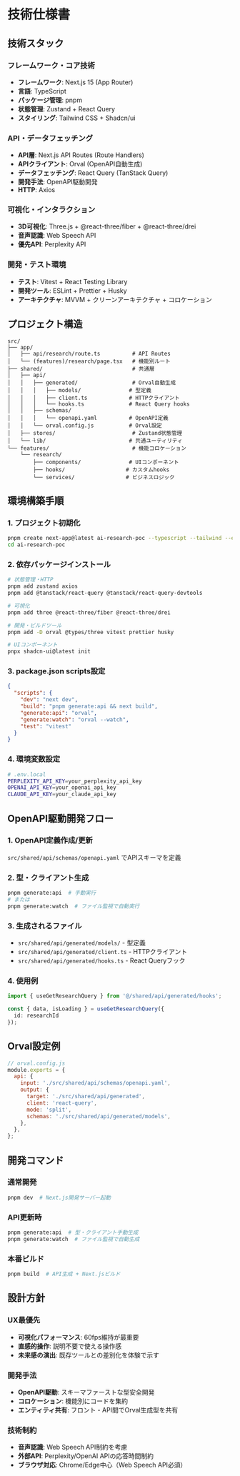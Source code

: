 # 技術仕様書

## 技術スタック

### フレームワーク・コア技術
- **フレームワーク**: Next.js 15 (App Router)
- **言語**: TypeScript
- **パッケージ管理**: pnpm
- **状態管理**: Zustand + React Query
- **スタイリング**: Tailwind CSS + Shadcn/ui

### API・データフェッチング
- **API層**: Next.js API Routes (Route Handlers)
- **APIクライアント**: Orval (OpenAPI自動生成)
- **データフェッチング**: React Query (TanStack Query)
- **開発手法**: OpenAPI駆動開発
- **HTTP**: Axios

### 可視化・インタラクション
- **3D可視化**: Three.js + @react-three/fiber + @react-three/drei
- **音声認識**: Web Speech API
- **優先API**: Perplexity API

### 開発・テスト環境
- **テスト**: Vitest + React Testing Library
- **開発ツール**: ESLint + Prettier + Husky
- **アーキテクチャ**: MVVM + クリーンアーキテクチャ + コロケーション

## プロジェクト構造

```
src/
├── app/
│   ├── api/research/route.ts          # API Routes
│   └── (features)/research/page.tsx   # 機能別ルート
├── shared/                            # 共通層
│   ├── api/
│   │   ├── generated/                 # Orval自動生成
│   │   │   ├── models/               # 型定義
│   │   │   ├── client.ts             # HTTPクライアント
│   │   │   └── hooks.ts              # React Query hooks
│   │   ├── schemas/                   
│   │   │   └── openapi.yaml          # OpenAPI定義
│   │   └── orval.config.js           # Orval設定
│   ├── stores/                        # Zustand状態管理
│   └── lib/                          # 共通ユーティリティ
└── features/                          # 機能コロケーション
    └── research/
        ├── components/               # UIコンポーネント
        ├── hooks/                   # カスタムhooks
        └── services/                # ビジネスロジック
```

## 環境構築手順

### 1. プロジェクト初期化
```bash
pnpm create next-app@latest ai-research-poc --typescript --tailwind --eslint --app --src-dir
cd ai-research-poc
```

### 2. 依存パッケージインストール
```bash
# 状態管理・HTTP
pnpm add zustand axios
pnpm add @tanstack/react-query @tanstack/react-query-devtools

# 可視化
pnpm add three @react-three/fiber @react-three/drei

# 開発・ビルドツール
pnpm add -D orval @types/three vitest prettier husky

# UIコンポーネント
pnpx shadcn-ui@latest init
```

### 3. package.json scripts設定
```json
{
  "scripts": {
    "dev": "next dev",
    "build": "pnpm generate:api && next build",
    "generate:api": "orval",
    "generate:watch": "orval --watch",
    "test": "vitest"
  }
}
```

### 4. 環境変数設定
```bash
# .env.local
PERPLEXITY_API_KEY=your_perplexity_api_key
OPENAI_API_KEY=your_openai_api_key
CLAUDE_API_KEY=your_claude_api_key
```

## OpenAPI駆動開発フロー

### 1. OpenAPI定義作成/更新
`src/shared/api/schemas/openapi.yaml` でAPIスキーマを定義

### 2. 型・クライアント生成
```bash
pnpm generate:api  # 手動実行
# または
pnpm generate:watch  # ファイル監視で自動実行
```

### 3. 生成されるファイル
- `src/shared/api/generated/models/` - 型定義
- `src/shared/api/generated/client.ts` - HTTPクライアント
- `src/shared/api/generated/hooks.ts` - React Queryフック

### 4. 使用例
```typescript
import { useGetResearchQuery } from '@/shared/api/generated/hooks';

const { data, isLoading } = useGetResearchQuery({
  id: researchId
});
```

## Orval設定例

```javascript
// orval.config.js
module.exports = {
  api: {
    input: './src/shared/api/schemas/openapi.yaml',
    output: {
      target: './src/shared/api/generated',
      client: 'react-query',
      mode: 'split',
      schemas: './src/shared/api/generated/models',
    },
  },
};
```

## 開発コマンド

### 通常開発
```bash
pnpm dev  # Next.js開発サーバー起動
```

### API更新時
```bash
pnpm generate:api  # 型・クライアント手動生成
pnpm generate:watch  # ファイル監視で自動生成
```

### 本番ビルド
```bash
pnpm build  # API生成 + Next.jsビルド
```

## 設計方針

### UX最優先
- **可視化パフォーマンス**: 60fps維持が最重要
- **直感的操作**: 説明不要で使える操作感
- **未来感の演出**: 既存ツールとの差別化を体験で示す

### 開発手法
- **OpenAPI駆動**: スキーマファーストな型安全開発
- **コロケーション**: 機能別にコードを集約
- **エンティティ共有**: フロント・API間でOrval生成型を共有

### 技術制約
- **音声認識**: Web Speech API制約を考慮
- **外部API**: Perplexity/OpenAI APIの応答時間制約
- **ブラウザ対応**: Chrome/Edge中心（Web Speech API必須）